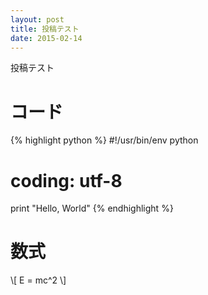 ```yaml
---
layout: post
title: 投稿テスト
date: 2015-02-14
---
```


投稿テスト

# コード

{% highlight python %}
#!/usr/bin/env python
# coding: utf-8 

print "Hello, World"
{% endhighlight %}

# 数式

\\[ E = mc^2 \\]
